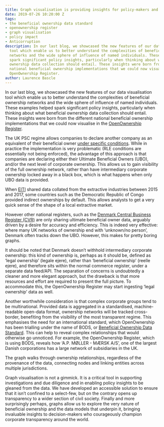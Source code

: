 ```yaml
---
title: Graph visualisation is providing insights for policy-makers and implementers
date: 2019-07-26 10:20:00 Z
tags:
- the beneficial ownership data standard
- openownership register
- graph visualisation
- policy impact
- Anticorruption
description: In our last blog, we showcased the new features of our data visualisation
  tool which enable us to better understand the complexities of beneficial ownership
  networks and the wide sphere of influence of named individuals. These examples helped
  spark significant policy insights, particularly when thinking about what beneficial
  ownership data collection should entail. These insights were born from the different
  national beneficial ownership implementations that we could now visualise in the
  OpenOwnership Register.
author: Laurence Bascle
---
```


In our last blog, we showcased the new features of our data visualisation tool which enable us to better understand the complexities of beneficial ownership networks and the wide sphere of influence of named individuals. These examples helped spark significant policy insights, particularly when thinking about what beneficial ownership data collection should entail. These insights were born from the different national beneficial ownership implementations that we could now visualise in the [OpenOwnership Register](https://register.openownership.org/).

The UK PSC regime allows companies to declare another company as an equivalent of their beneficial owner [under specific conditions](https://register.openownership.org/data_sources/uk-psc-register). While in practice the implementation is very problematic (RLE conditions are essentially not being enforced), the advantage of this approach is that companies are declaring either their Ultimate Beneficial Owners (UBO), and/or the next level of corporate ownership. This allows us to gain visibility of the full ownership network, rather than have intermediary corporate ownership locked away in a black box, which is what happens when only UBO data is provided.

When [EITI](https://eiti.org/) shared data collated from the extractive industries between 2015 and 2017, some countries such as the Democratic Republic of Congo provided indirect ownerships by default. This allows analysts to get a very quick sense of the shape of a local extractive market.

However other national registers, such as the [Denmark Central Business Register (CVR)](https://datacvr.virk.dk/data/) are only sharing ultimate beneficial owner data, arguably driven by a desire for accuracy and efficiency. This is indeed very effective: where many UK networks of ownership end with ‘unknown/no person’, Denmark often tracks down the UBO. However, this makes for pretty boring graphs.

It should be noted that Denmark doesn’t withhold intermediary corporate ownership: this kind of ownership is, perhaps as it should be, defined as ‘legal ownership’ (legale ejere), rather than ‘beneficial ownership’ (reelle ejere), and therefore sits within the normal commerce register, under a separate data feed/API. The separation of concerns is undoubtedly a cleaner and more elegant approach, but the drawback is that more resources and effort are required to present the full picture. To accommodate this, the OpenOwnership Register may start ingesting ‘legal ownership’ data as well.

Another worthwhile consideration is that complex corporate groups tend to be multinational. Provided data is aggregated in a standardised, machine-readable open-data format, ownership networks will be tracked cross-border, benefiting from the visibility of the most transparent regime. This emphasises the need for an international standard, which OpenOwnership has been trialling under the name of BODS, or [Beneficial Ownership Data Standard](https://www.openownership.org/guide/systems/). This can help to reveal complex relationships that would otherwise go unnoticed. For example, the OpenOwnership Register, which is using BODS, reveals how ‘A.P. MØLLER - MÆRSK A/S’, one of the largest Danish corporations has a large network of subsidiaries in the UK.

The graph walks through ownership relationships, regardless of the provenance of the data, connecting nodes and linking entities across multiple jurisdictions.

Graph visualisation is not a gimmick. It is a critical tool in supporting investigations and due diligence and in enabling policy insights to be gleaned from the data. We have developed an accessible solution to ensure that it isn’t confined to a select-few, but on the contrary opens up transparency to a wider section of civil society. Finally and more surprisingly perhaps, graphs allow us to explore the very nature of beneficial ownership and the data models that underpin it, bringing invaluable insights to decision-makers who courageously champion corporate transparency around the world.